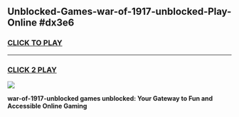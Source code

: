 
## Unblocked-Games-war-of-1917-unblocked-Play-Online #dx3e6
<h3>
<a href="https://news.freeplayer.one?title=war-of-1917-unblocked&ref=3">CLICK TO PLAY</a></h3>
<hr>

<h3>
<a href="https://news.freeplayer.one?title=war-of-1917-unblocked&ref=3">CLICK 2 PLAY</a>
  
</h3>

<a href="https://news.freeplayer.one?title=war-of-1917-unblocked&ref=3"><img src="https://clearcache.store/games.png"></a>


**war-of-1917-unblocked games unblocked: Your Gateway to Fun and Accessible Online Gaming**
